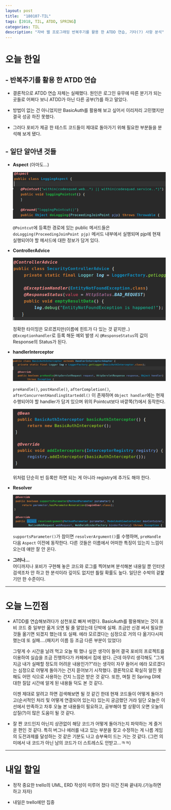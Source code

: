```yaml
---
layout: post
title:  "180107-TIL"
tags: [2018, TIL, ATDD, SPRING]
categories: TIL
description: "자바 웹 프로그래밍 반복주기를 활용 한 ATDD 연습, 기타(?) 사항 분석"
---
```


오늘 한일
=========

## - 반복주기를 활용 한 ATDD 연습  
- 결론적으로 ATDD 연습 자체는 실패했다. 원인은 로그인 유무에 따른 분기가 되는 곳들로 어쩌다 보니 ATDD가 아닌 다른 공부(?)를 하고 말았다.

- 방법이 없는 건 아니었지만 BasicAuth를 활용해 보고 싶어서 이리저리 고민했지만 결국 성공 하진 못했다.

- 그러다 포비가 제공 한 테스트 코드들이 제대로 돌아가기 위해 필요한 부분들을 분석해 보게 됐다.

## - 일단 알아낸 것들  

- **Aspect** (아마도...)

  ![aspect](/images/til/aspect.png)  

  `@Pointcut`에 등록한 경로에 있는 public 메서드들은 `doLogging(ProceedingJoinPoint pjp)` 메서드 내부에서 실행되며 pjp에 현재 실행되어야 할 메서드에 대한 정보가 담겨 있다.  

- **ControllerAdvice**

  ![controllerAdvice](/images/til/controllerAdvice.png)

  정확한 타이밍은 모르겠지만(이름에 힌트가 다 있는 것 같지만..) `@Exceptionhandler`로 등록 해둔 예외 발생 시 `@ResponseStatus`의 값이 Response의 Status가 된다.

- **handlerInterceptor**  

  ![handlerInterceptor](/images/til/handlerInterceptor.png)  

  `preHandle()`, `postHandle()`, `afterCompletion()`, `afterConcurrentHandlingStarteddl()` 이 존재하며 `Object handler`에는 현재 수행되어야 할 handler가 담겨 있으며 위의 Pointcut보다 바깥쪽(?)에서 동작한다.

  ![interceptorRegistry](/images/til/interceptorRegistry.png)  

  위처럼 단순히 빈 등록만 하면 되는 게 아니라 registry에 추가도 해야 한다.

- **Resolver**  

  ![resolver](/images/til/resolver.png)  

  `supportsParameter()`가 참이면 `resolverArgument()`를 수행하며, `preHandle` 다음 `Aspect` 이전에 동작한다. 다른 것들은 이름에서 어떠한 특징이 있는지 느낌이 오는데 얘만 잘 안 온다.

- **그러나...**  
  어디까지나 포비가 구현해 놓은 코드와 로그를 찍어보며 분석해본 내용일 뿐 인터넷 검색조차 안 하고 한 분석이라 깊이도 없지만 틀릴 확률도 높다. 일단은 수박의 겉핥기만 한 수준이다.

---

오늘 느낀점
==========

- ATDD를 연습해보려다가 삼천포로 빠져 버렸다. BasicAuth를 활용해보는 것이 포비 코드 중 일부만 옮겨 오면 될 줄 알았는데 단박에 실패. 조금만 신경 써서 필요한 것들 옮기면 되겠지 했는데 또 실패. 에라 모르겠다는 심정으로 거의 다 옮기다시피 했는데 또 실패....(패지키 이름 등 조금 다른 부분이 있었다)

  그렇게 수 시간을 날려 먹고 오늘 뭐 했나 싶은 생각이 들어 결국 포비의 프로젝트를 이용하여 실습을 조금 진행하다가 카페에서 집에 왔다. 근데 아무리 생각해도 "그게 지금 내가 실패할 정도의 어려운 내용인가?"라는 생각이 자꾸 들어서 에라 모르겠다는 심정으로 어떻게 돌아가는 건지 뜯어보기 시작했다. 결론적으로 확실히 알진 못해도 어떤 식으로 사용하는 건지 느낌은 받은 것 같다. 또한, 며칠 전 Spring DI에 대한 질답 시간에 알게 된 내용들 덕도 본 것 같다.  

   이젠 제대로 알려고 하면 검색해보면 될 것 같긴 한데 현재 코드들이 어떻게 돌아가고(순서적인 처리 및 어떻게 연결되어 있는지) 있는지 궁금했던 거라 일단 오늘은 이선에서 만족하고 차후 오늘 본 내용들이 필요하고, 공부해야 할 상황이 오면 오늘의 삽질(?)이 많은 도움이 될 것 같다.

- 잘 짠 코드인지 아닌지 상관없이 해당 코드가 어떻게 돌아가는지 파악하는 게 즐거운 편인 것 같다. 특히 버그나 에러를 내고 있는 부분을 찾고 수정하는 게 나름 게임의 도전과제를 달성하는 것 같은 기분도 나고 승부욕이 드는 거는 것 같다.
(그런 의미에서 내 코드가 아닌 남의 코드가 더 스트레스도 안받고...ㅋㅋ)

---

내일 할일
=========

- 정작 중요한 trello의 UML, ERD 작성이 미루어 졌다 이건 진짜 끝내자.(가능하면 하고 자자)  

- 내일은 trello에만 집중
